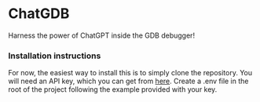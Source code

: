 # ChatGDB
Harness the power of ChatGPT inside the GDB debugger!

### Installation instructions
For now, the easiest way to install this is to simply clone the repository. You will need an API key, which you can get from [here](https://chatgpt.en.obiscr.com/blog/posts/2023/How-to-get-api-key/).
Create a .env file in the root of the project following the example provided with your key.
